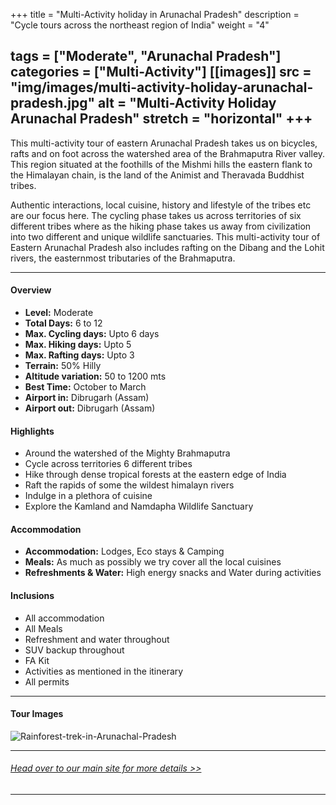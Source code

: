 +++
title = "Multi-Activity holiday in Arunachal Pradesh"
description = "Cycle tours across the northeast region of India"
weight = "4"

tags = ["Moderate", "Arunachal Pradesh"]
categories = ["Multi-Activity"]
[[images]]
  src = "img/images/multi-activity-holiday-arunachal-pradesh.jpg"
  alt = "Multi-Activity Holiday Arunachal Pradesh"
  stretch = "horizontal"
+++
---

This multi-activity tour of eastern Arunachal Pradesh takes us on bicycles, rafts and on foot across the watershed area of the Brahmaputra River valley. This region situated at the foothills of the Mishmi hills the eastern flank to the Himalayan chain, is the land of the Animist and Theravada Buddhist tribes.

Authentic interactions, local cuisine, history and lifestyle of the tribes etc are our focus here. The cycling phase takes us across territories of six different tribes where as the hiking phase takes us away from civilization into two different and unique wildlife sanctuaries. This multi-activity tour of Eastern Arunachal Pradesh also includes rafting on the Dibang and the Lohit rivers, the easternmost tributaries of the Brahmaputra.
<!--more-->

---



#### Overview

* **Level:** Moderate
* **Total Days:** 6 to 12
* **Max. Cycling days:** Upto 6 days
* **Max. Hiking days:** Upto 5
* **Max. Rafting days:** Upto 3
* **Terrain:** 50% Hilly 
* **Altitude variation:** 50 to 1200 mts
* **Best Time:** October to March
* **Airport in:** Dibrugarh (Assam)
* **Airport out:** Dibrugarh (Assam)


#### Highlights

* Around the watershed of the Mighty Brahmaputra
* Cycle across territories 6 different tribes
* Hike through dense tropical forests at the eastern edge of India
* Raft the rapids of some the wildest himalayn rivers
* Indulge in a plethora of cuisine
* Explore the Kamland and Namdapha Wildlife Sanctuary



#### Accommodation

* **Accommodation:**  Lodges, Eco stays & Camping
* **Meals:** As much as possibly we try cover all the local cuisines
* **Refreshments & Water:** High energy snacks and Water during activities

#### Inclusions

* All accommodation
* All Meals
* Refreshment and water throughout
* SUV backup throughout
* FA Kit
* Activities as mentioned in the itinerary
* All permits

---
#### Tour Images

![Rainforest-trek-in-Arunachal-Pradesh](/img/images/multi-activity-tour-arunachal-pradesh.jpg)

---
###### [*Head over to our main site for more details >>*](https://www.nnejourneys.com/treks/)

---